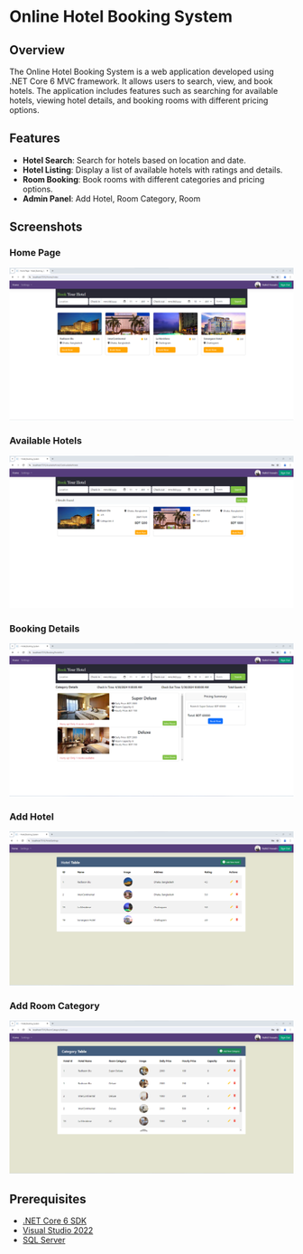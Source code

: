 # Online Hotel Booking System

## Overview
The Online Hotel Booking System is a web application developed using .NET Core 6 MVC framework. It allows users to search, view, and book hotels. The application includes features such as searching for available hotels, viewing hotel details, and booking rooms with different pricing options.

## Features
- **Hotel Search**: Search for hotels based on location and date.
- **Hotel Listing**: Display a list of available hotels with ratings and details.
- **Room Booking**: Book rooms with different categories and pricing options.
- **Admin Panel**: Add Hotel, Room Category, Room

## Screenshots

### Home Page
![Home Page](Images/hm-1.png)

### Available Hotels
![Available Hotels](Images/hm-2.png)

### Booking Details
![Booking Details](Images/hm3.png)

### Add Hotel
![Add Hotel](Images/hm-4.png)

### Add Room Category
![Add RoomCategory](Images/hm-5.png)

## Prerequisites
- [.NET Core 6 SDK](https://dotnet.microsoft.com/download/dotnet/6.0)
- [Visual Studio 2022](https://visualstudio.microsoft.com/vs/)
- [SQL Server](https://www.microsoft.com/en-us/sql-server/sql-server-downloads)
